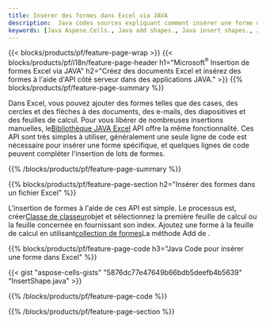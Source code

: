 ```yaml
---
title: Insérer des formes dans Excel via JAVA
description:  Java codes sources expliquant comment insérer une forme dans des fichiers Excel Microsoft à l'aide de la bibliothèque JAVA.
keywords: [Java Aspose.Cells., Java add shapes., Java insert shapes., Java create shapes]
---
```

{{< blocks/products/pf/feature-page-wrap >}}
{{< blocks/products/pf/i18n/feature-page-header h1="Microsoft<sup>&reg;</sup> Insertion de formes Excel via JAVA" h2="Créez des documents Excel et insérez des formes à l\'aide d\'API côté serveur dans des applications JAVA." >}}
{{% blocks/products/pf/feature-page-summary %}}

 Dans Excel, vous pouvez ajouter des formes telles que des cases, des cercles et des flèches à des documents, des e-mails, des diapositives et des feuilles de calcul. Pour vous libérer de nombreuses insertions manuelles, le[Bibliothèque JAVA Excel](https://releases.aspose.com/cells/java/) API offre la même fonctionnalité. Ces API sont très simples à utiliser, généralement une seule ligne de code est nécessaire pour insérer une forme spécifique, et quelques lignes de code peuvent compléter l'insertion de lots de formes.

{{% /blocks/products/pf/feature-page-summary %}}

{{% blocks/products/pf/feature-page-section h2="Insérer des formes dans un fichier Excel" %}}

 L'insertion de formes à l'aide de ces API est simple. Le processus est, créer[Classe de classeur](https://reference.aspose.com/cells/java/com.aspose.cells/workbook/)objet et sélectionnez la première feuille de calcul ou la feuille concernée en fournissant son index. Ajoutez une forme à la feuille de calcul en utilisant[collection de formes](https://reference.aspose.com/cells/java/com.aspose.cells/shapecollection/)La méthode Add de .

{{% blocks/products/pf/feature-page-code h3="Java Code pour insérer une forme dans Excel" %}}

{{< gist "aspose-cells-gists" "5876dc77e47649b66bdb5deefb4b5639" "InsertShape.java" >}}

{{% /blocks/products/pf/feature-page-code %}}

{{% /blocks/products/pf/feature-page-section %}}
